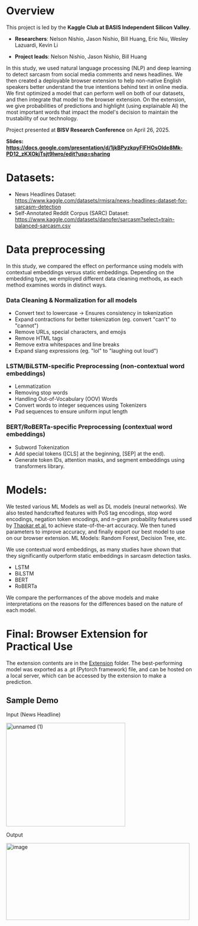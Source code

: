 # Overview
This project is led by the **Kaggle Club at BASIS Independent Silicon Valley**.

- **Researchers**: Nelson Nishio, Jason Nishio, Bill Huang, Eric Niu, Wesley Lazuardi, Kevin Li

- **Project leads**: Nelson Nishio, Jason Nishio, Bill Huang

In this study, we used natural language processing (NLP) and deep learning to detect sarcasm from social media comments and news headlines. We then created a  deployable browser extension to help non-native English speakers better understand the true intentions behind text in online media. We first optimized a model that can perform well on both of our datasets, and then integrate that model to the browser extension. On the extension, we give probabilities of predictions and highlight (using explainable AI) the most important words that impact the model's decision to maintain the trustability of our technology.

Project presented at **BISV Research Conference** on April 26, 2025.

**Slides: https://docs.google.com/presentation/d/1jkBPyzkpyFIFHOsOlde8Mk-PD12_zKXOkjTsjt9Iwro/edit?usp=sharing**

# Datasets:
- News Headlines Dataset: https://www.kaggle.com/datasets/rmisra/news-headlines-dataset-for-sarcasm-detection
- Self-Annotated Reddit Corpus (SARC) Dataset: https://www.kaggle.com/datasets/danofer/sarcasm?select=train-balanced-sarcasm.csv

# Data preprocessing
In this study, we compared the effect on performance using models with contextual embeddings versus static embeddings. Depending on the embedding type, we employed different data cleaning methods, as each method examines words in distinct ways.
### Data Cleaning & Normalization for all models
  - Convert text to lowercase → Ensures consistency in tokenization
  - Expand contractions for better tokenization (eg. convert "can't" to "cannot")
  - Remove URLs, special characters, and emojis
  - Remove HTML tags
  - Remove extra whitespaces and line breaks
  - Expand slang expressions (eg. "lol" to "laughing out loud")

### LSTM/BiLSTM-specific Preprocessing (non-contextual word embeddings)
  - Lemmatization
  - Removing stop words
  - Handling Out-of-Vocabulary (OOV) Words
  - Convert words to integer sequences using Tokenizers
  - Pad sequences to ensure uniform input length
### BERT/RoBERTa-specific Preprocessing (contextual word embeddings)
  - Subword Tokenization
  - Add special tokens ([CLS] at the beginning, [SEP] at the end).
  - Generate token IDs, attention masks, and segment embeddings using transformers library.

# Models:
We tested various ML Models as well as DL models (neural networks). We also tested handcrafted features with PoS tag encodings, stop word encodings, negation token encodings, and n-gram probability features used by [Thaokar et al.](https://doi.org/10.1007/s42979-023-02506-5) to achieve state-of-the-art accuracy. We then tuned parameters to improve accuracy, and finally export our best model to use on our browser extension.
ML Models: Random Forest, Decision Tree, etc.

We use contextual word embeddings, as many studies have shown that they significantly outperform static embeddings in sarcasm detection tasks.
- LSTM
- BiLSTM
- BERT
- RoBERTa

We compare the performances of the above models and make interpretations on the reasons for the differences based on the nature of each model.

# Final: Browser Extension for Practical Use
The extension contents are in the [Extension](https://github.com/nknishio/Sarcasm-Detection/tree/main/Extension) folder.
The best-performing model was exported as a .pt (Pytorch framework) file, and can be hosted on a local server, which can be accessed by the extension to make a prediction.

## Sample Demo
Input (News Headline)

<img width="322" height="280" alt="unnamed (1)" src="https://github.com/user-attachments/assets/ee460a08-4965-4f2c-8782-e0da2335f183" />

Output

<img width="496" height="208" alt="image" src="https://github.com/user-attachments/assets/fe5c442e-7c91-47f7-ad6d-6cb384a1d389" />

